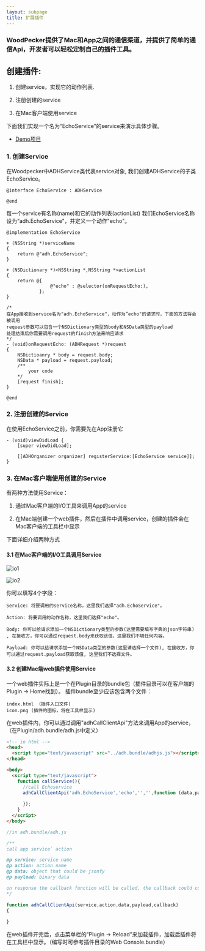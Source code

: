 ```yaml
---
layout: subpage
title: 扩展插件
---
```


### WoodPecker提供了Mac和App之间的通信渠道，并提供了简单的通信Api，开发者可以轻松定制自己的插件工具。




## 创建插件:

 1. 创建service，实现它的动作列表.

 2. 注册创建的service

 3. 在Mac客户端使用service



下面我们实现一个名为“EchoService”的service来演示具体步骤。


 - [Demo项目](https://github.com/github-xiaogang/woodpecker-demo)

### 1. 创建Service

在Woodpecker中ADHService类代表service对象, 我们创建ADHService的子类EchoService。

```
@interface EchoService : ADHService

@end

```

每一个service有名称(name)和它的动作列表(actionList)
我们EchoService名称设为“adh.EchoService"，并定义一个动作"echo"。

```
@implementation EchoService

+ (NSString *)serviceName
{
    return @"adh.EchoService";
}

+ (NSDictionary *)<NSString *,NSString *>actionList
{
    return @{
            	@"echo" : @selector(onRequestEcho:), 
            };
}

/*
在App接收到service名为"adh.EchoService"，动作为”echo"的请求时，下面的方法将会被调用
request参数可以包含一个NSDictionary类型的body和NSData类型的payload
处理结束后你需要调用request的finish方法来响应请求
*/
- (void)onRequestEcho: (ADHRequest *)request
{
    NSDictioanry * body = request.body;
    NSData * payload = request.payload;
    /**
        your code
    */
    [request finish];
}

@end
```

### 2. 注册创建的Service

在使用EchoService之前，你需要先在App注册它

```
- (void)viewDidLoad {
    [super viewDidLoad];

    [[ADHOrganizer organizer] registerService:[EchoService service]];
}
````

### 3. 在Mac客户端使用创建的Service

有两种方法使用Service：

 1. 通过Mac客户端的I/O工具来调用App的service

 2. 在Mac端创建一个web插件，然后在插件中调用service，创建的插件会在Mac客户端的工具栏中显示

下面详细介绍两种方式

#### 3.1 在Mac客户端的I/O工具调用Service

![io1](/assets/img/io1.png)

![io2](/assets/img/io2.png)

你可以填写4个字段：

	Service: 将要调用的service名称，这里我们选择"adh.EchoService"。
	
	Action: 将要调用的动作名称，这里我们选择"echo"。

	Body: 你可以给请求添加一个NSDictionary类型的参数(这里需要填写字典的json字符串) , 在接收方，你可以通过request.body来获取该值，这里我们不填任何内容。

	Payload: 你可以给请求添加一个NSData类型的参数(这里请选择一个文件), 在接收方，你可以通过request.payload获取该值, 这里我们不选择文件。


#### 3.2 创建Mac端web插件使用Service

一个web插件实际上是一个在Plugin目录的bundle包（插件目录可以在客户端的Plugin -> Home找到）。
插件bundle至少应该包含两个文件：

	index.html （插件入口文件)
	icon.png (插件的图标，将在工具栏显示)

在web插件内，你可以通过调用"adhCallClientApi"方法来调用App的service，（在Plugin/adh.bundle/adh.js中定义）

``` html
<!-- in html -->
<head>
  <script type="text/javascript" src="../adh.bundle/adhjs.js"></script>
</head>

<body>
  <script type="text/javascript">
    function callService(){
      //call Echoservice
      adhCallClientApi('adh.EchoService','echo','','',function (data,payload){
			
      });
    }
  </script>
</body>
```


``` javascript
//in adh.bundle/adh.js

/**
call app service` action

@p service: service name
@p action: action name
@p data: object that could be jsonfy
@p payload: binary data

on response the callback function will be called, the callback could contains a object and a payload depends on your service implentation
*/

function adhCallClientApi(service,action,data,payload,callback)
{
	
}

```
在web插件开完后，点击菜单栏的“Plugin -> Reload”来加载插件，加载后插件将在工具栏中显示。（编写时可参考插件目录的Web Console.bundle）


















